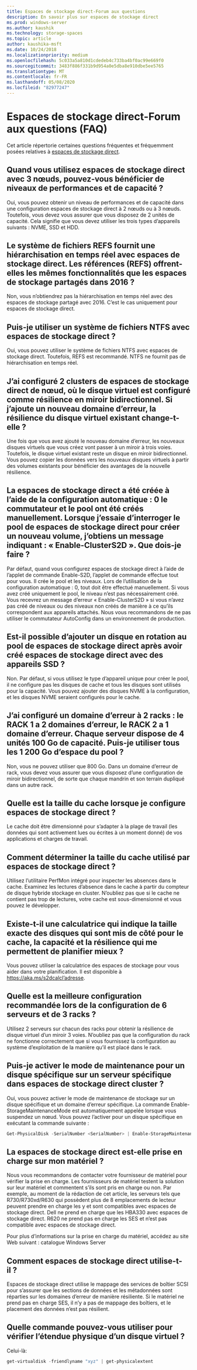 ```yaml
---
title: Espaces de stockage direct-Forum aux questions
description: En savoir plus sur espaces de stockage direct
ms.prod: windows-server
ms.author: kaushik
ms.technology: storage-spaces
ms.topic: article
author: kaushika-msft
ms.date: 10/24/2018
ms.localizationpriority: medium
ms.openlocfilehash: 5c033a5a810d1cdedeb4c733ba4bf0ac99e669f0
ms.sourcegitcommit: 3483f886f331b9d954a0e5dba8e910dbe5ee5765
ms.translationtype: MT
ms.contentlocale: fr-FR
ms.lasthandoff: 05/08/2020
ms.locfileid: "82977247"
---
```

# <a name="storage-spaces-direct---frequently-asked-questions-faq"></a>Espaces de stockage direct-Forum aux questions (FAQ)

Cet article répertorie certaines questions fréquentes et fréquemment posées relatives à [espaces de stockage direct](storage-spaces-direct-overview.md).

## <a name="when-you-use-storage-spaces-direct-with-3-nodes-can-you-get-both-performance-and-capacity-tiers"></a>Quand vous utilisez espaces de stockage direct avec 3 nœuds, pouvez-vous bénéficier de niveaux de performances et de capacité ?

Oui, vous pouvez obtenir un niveau de performances et de capacité dans une configuration espaces de stockage direct à 2 nœuds ou à 3 nœuds. Toutefois, vous devez vous assurer que vous disposez de 2 unités de capacité. Cela signifie que vous devez utiliser les trois types d’appareils suivants : NVME, SSD et HDD.

## <a name="refs-file-system-provides-real-time-tiering-with-storage-spaces-direct-does-refs-provide-the-same-functionality-with-shared-storage-spaces-in-2016"></a>Le système de fichiers REFS fournit une hiérarchisation en temps réel avec espaces de stockage direct. Les références (REFS) offrent-elles les mêmes fonctionnalités que les espaces de stockage partagés dans 2016 ?

Non, vous n’obtiendrez pas la hiérarchisation en temps réel avec des espaces de stockage partagé avec 2016. C’est le cas uniquement pour espaces de stockage direct.

## <a name="can-i-use-an-ntfs-file-system-with-storage-spaces-direct"></a>Puis-je utiliser un système de fichiers NTFS avec espaces de stockage direct ?

Oui, vous pouvez utiliser le système de fichiers NTFS avec espaces de stockage direct. Toutefois, REFS est recommandé. NTFS ne fournit pas de hiérarchisation en temps réel.

## <a name="i-have-configured-2-node-storage-spaces-direct-clusters-where-the-virtual-disk-is-configured-as-2-way-mirror-resiliency-if-i-add-a-new-fault-domain-will-the-resiliency-of-the-existing-virtual-disk-change"></a>J’ai configuré 2 clusters de espaces de stockage direct de nœud, où le disque virtuel est configuré comme résilience en miroir bidirectionnel. Si j’ajoute un nouveau domaine d’erreur, la résilience du disque virtuel existant change-t-elle ?

Une fois que vous avez ajouté le nouveau domaine d’erreur, les nouveaux disques virtuels que vous créez vont passer à un miroir à trois voies. Toutefois, le disque virtuel existant reste un disque en miroir bidirectionnel. Vous pouvez copier les données vers les nouveaux disques virtuels à partir des volumes existants pour bénéficier des avantages de la nouvelle résilience.

## <a name="the-storage-spaces-direct-was-created-using-the-autoconfig0-switch-and-the-pool-was-created-manually-when-i-try-to-query-the-storage-spaces-direct-pool-to-create-a-new-volume-i-get-a-message-saying-enable-clusters2d-again-what-should-i-do"></a>La espaces de stockage direct a été créée à l’aide de la configuration automatique : 0 le commutateur et le pool ont été créés manuellement. Lorsque j’essaie d’interroger le pool de espaces de stockage direct pour créer un nouveau volume, j’obtiens un message indiquant : « Enable-ClusterS2D ». Que dois-je faire ?

Par défaut, quand vous configurez espaces de stockage direct à l’aide de l’applet de commande Enable-S2D, l’applet de commande effectue tout pour vous. Il crée le pool et les niveaux. Lors de l’utilisation de la configuration automatique : 0, tout doit être effectué manuellement. Si vous avez créé uniquement le pool, le niveau n’est pas nécessairement créé. Vous recevrez un message d’erreur « Enable-ClusterS2D » si vous n’avez pas créé de niveaux ou des niveaux non créés de manière à ce qu’ils correspondent aux appareils attachés. Nous vous recommandons de ne pas utiliser le commutateur AutoConfig dans un environnement de production.

## <a name="is-it-possible-to-add-a-spinning-disk-hdd-to-the-storage-spaces-direct-pool-after-you-have-created-storage-spaces-direct-with-ssd-devices"></a>Est-il possible d’ajouter un disque en rotation au pool de espaces de stockage direct après avoir créé espaces de stockage direct avec des appareils SSD ?

Non. Par défaut, si vous utilisez le type d’appareil unique pour créer le pool, il ne configure pas les disques de cache et tous les disques sont utilisés pour la capacité. Vous pouvez ajouter des disques NVME à la configuration, et les disques NVME seraient configurés pour le cache.

## <a name="i-have-configured-a-2-rack-fault-domain-rack-1-has-2-fault-domains-rack-2-has-1-fault-domain-each-server-has-4-capacity-100-gb-devices-can-i-use-all-1200-gb-of-space-from-the-pool"></a>J’ai configuré un domaine d’erreur à 2 racks : le RACK 1 a 2 domaines d’erreur, le RACK 2 a 1 domaine d’erreur. Chaque serveur dispose de 4 unités 100 Go de capacité. Puis-je utiliser tous les 1 200 Go d’espace du pool ?

Non, vous ne pouvez utiliser que 800 Go. Dans un domaine d’erreur de rack, vous devez vous assurer que vous disposez d’une configuration de miroir bidirectionnel, de sorte que chaque mandrin et son terrain dupliqué dans un autre rack.

## <a name="what-should-the-cache-size-be-when-i-am-configuring-storage-spaces-direct"></a>Quelle est la taille du cache lorsque je configure espaces de stockage direct ?

Le cache doit être dimensionné pour s’adapter à la plage de travail (les données qui sont activement lues ou écrites à un moment donné) de vos applications et charges de travail.

## <a name="how-can-i-determine-the-size-of-cache-that-is-being-used-by-storage-spaces-direct"></a>Comment déterminer la taille du cache utilisé par espaces de stockage direct ?

Utilisez l’utilitaire PerfMon intégré pour inspecter les absences dans le cache. Examinez les lectures d’absence dans le cache à partir du compteur de disque hybride stockage en cluster. N’oubliez pas que si le cache ne contient pas trop de lectures, votre cache est sous-dimensionné et vous pouvez le développer.

## <a name="is-there-a-calculator-that-shows-the-exact-size-of-the-disks-that-are-being-set-aside-for-cache-capacity-and-resiliency-that-would-enable-me-to-plan-better"></a>Existe-t-il une calculatrice qui indique la taille exacte des disques qui sont mis de côté pour le cache, la capacité et la résilience qui me permettent de planifier mieux ?

Vous pouvez utiliser la calculatrice des espaces de stockage pour vous aider dans votre planification. Il est disponible à https://aka.ms/s2dcalcl’adresse.

## <a name="what-is-the-best-configuration-that-you-would-recommend-when-configuring-6-servers-and-3-racks"></a>Quelle est la meilleure configuration recommandée lors de la configuration de 6 serveurs et de 3 racks ?

Utilisez 2 serveurs sur chacun des racks pour obtenir la résilience de disque virtuel d’un miroir 3 voies. N’oubliez pas que la configuration du rack ne fonctionne correctement que si vous fournissez la configuration au système d’exploitation de la manière qu’il est placé dans le rack.

## <a name="can-i-enable-maintenance-mode-for-a-specific-disk-on-a-specific-server-in-storage-spaces-direct-cluster"></a>Puis-je activer le mode de maintenance pour un disque spécifique sur un serveur spécifique dans espaces de stockage direct cluster ?

Oui, vous pouvez activer le mode de maintenance de stockage sur un disque spécifique et un domaine d’erreur spécifique. La commande Enable-StorageMaintenanceMode est automatiquement appelée lorsque vous suspendez un nœud. Vous pouvez l’activer pour un disque spécifique en exécutant la commande suivante :

```powershell
Get-PhysicalDisk -SerialNumber <SerialNumber> | Enable-StorageMaintenanceMode
```

## <a name="is-storage-spaces-direct-supported-on-my-hardware"></a>La espaces de stockage direct est-elle prise en charge sur mon matériel ?

Nous vous recommandons de contacter votre fournisseur de matériel pour vérifier la prise en charge. Les fournisseurs de matériel testent la solution sur leur matériel et commentent s’ils sont pris en charge ou non. Par exemple, au moment de la rédaction de cet article, les serveurs tels que R730/R730xd/R630 qui possèdent plus de 8 emplacements de lecteur peuvent prendre en charge les y et sont compatibles avec espaces de stockage direct. Dell ne prend en charge que les HBA330 avec espaces de stockage direct. R620 ne prend pas en charge les SES et n’est pas compatible avec espaces de stockage direct.

Pour plus d’informations sur la prise en charge du matériel, accédez au site Web suivant : catalogue Windows Server

## <a name="how-does-storage-spaces-direct-make-use-of-ses"></a>Comment espaces de stockage direct utilise-t-il ?

Espaces de stockage direct utilise le mappage des services de boîtier SCSI pour s’assurer que les sections de données et les métadonnées sont réparties sur les domaines d’erreur de manière résiliente. Si le matériel ne prend pas en charge SES, il n’y a pas de mappage des boîtiers, et le placement des données n’est pas résilient.

## <a name="which-command-can-you-use-to-check-the-physical-extent-for-a-virtual-disk"></a>Quelle commande pouvez-vous utiliser pour vérifier l’étendue physique d’un disque virtuel ?

Celui-là:

```powershell
get-virtualdisk -friendlyname "xyz" | get-physicalextent
```

